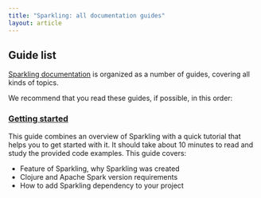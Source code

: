 ```yaml
---
title: "Sparkling: all documentation guides"
layout: article
---
```


## Guide list

[Sparkling documentation](https://github.com/gorillalabs/sparkling/tree/gh-pages) is organized as a number of guides, covering all kinds of topics.

We recommend that you read these guides, if possible, in this order:

###  [Getting started](/articles/getting_started.html)
This guide combines an overview of Sparkling with a quick tutorial that helps you to get started with it. It should take about 10 minutes to read and study the provided code examples. This guide covers:

 * Feature of Sparkling, why Sparkling was created
 * Clojure and Apache Spark version requirements
 * How to add Sparkling dependency to your project
